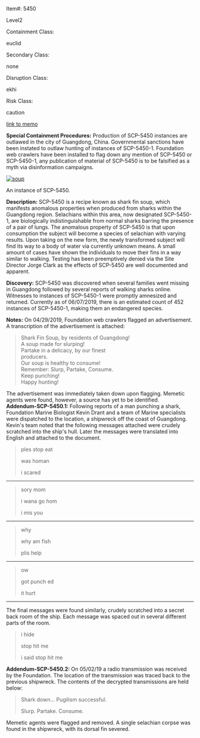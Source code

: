Item#: 5450

Level2

Containment Class:

euclid

Secondary Class:

none

Disruption Class:

ekhi

Risk Class:

caution

[link to memo](http://www.scp-wiki.net/classification-committee-memo)  

  
**Special Containment Procedures:** Production of SCP-5450 instances are outlawed in the city of Guangdong, China. Governmental sanctions have been instated to outlaw hunting of instances of SCP-5450-1. Foundation web crawlers have been installed to flag down any mention of SCP-5450 or SCP-5450-1, any publication of material of SCP-5450 is to be falsified as a myth via disinformation campaigns.

[![soup](http://scp-wiki.wdfiles.com/local--resized-images/scp-5450/soup/medium.jpg)](http://scp-wiki.wdfiles.com/local--files/scp-5450/soup)

An instance of SCP-5450.

  
**Description:** SCP-5450 is a recipe known as shark fin soup, which manifests anomalous properties when produced from sharks within the Guangdong region. Selachians within this area, now designated SCP-5450-1, are biologically indistinguishable from normal sharks barring the presence of a pair of lungs. The anomalous property of SCP-5450 is that upon consumption the subject will become a species of selachian with varying results. Upon taking on the new form, the newly transformed subject will find its way to a body of water via currently unknown means. A small amount of cases have shown the individuals to move their fins in a way similar to walking. Testing has been preemptively denied via the Site Director Jorge Clark as the effects of SCP-5450 are well documented and apparent.  
  
**Discovery:** SCP-5450 was discovered when several families went missing in Guangdong followed by several reports of walking sharks online. Witnesses to instances of SCP-5450-1 were promptly amnesized and returned. Currently as of 06/07/2019, there is an estimated count of 452 instances of SCP-5450-1, making them an endangered species.

**Notes:** On 04/29/2019, Foundation web crawlers flagged an advertisement. A transcription of the advertisement is attached:  

> Shark Fin Soup, by residents of Guangdong!  
> A soup made for slurping!  
> Partake in a delicacy, by our finest  
> producers.  
> Our soup is healthy to consume!  
> Remember: Slurp, Partake, Consume.  
> Keep punching!  
> Happy hunting!

  
The advertisement was immediately taken down upon flagging. Memetic agents were found, however, a source has yet to be identified.  
**Addendum-SCP-5450.1:** Following reports of a man punching a shark, Foundation Marine Biologist Kevin Drant and a team of Marine specialists were dispatched to the location, a shipwreck off the coast of Guangdong. Kevin's team noted that the following messages attached were crudely scratched into the ship's hull. Later the messages were translated into English and attached to the document.

> ples stop eat
> 
> was homan
> 
> i scared

* * *

> sory mom
> 
> i wana go hom
> 
> i mis you

* * *

> why
> 
> why am fish
> 
> plis help

* * *

> ow
> 
> got punch ed
> 
> it hurt  
>   

* * *

The final messages were found similarly, crudely scratched into a secret back room of the ship. Each message was spaced out in several different parts of the room.

> i hide
> 
> stop hit me
> 
> i said stop hit me

**Addendum-SCP-5450.2:** On 05/02/19 a radio transmission was received by the Foundation. The location of the transmission was traced back to the previous shipwreck. The contents of the decrypted transmissions are held below:

> **<Begin Log Transmission SCP-5450.2>**
> 
> Shark down… Pugilism successful.
> 
> Slurp. Partake. Consume.
> 
> **<End Log>**

Memetic agents were flagged and removed. A single selachian corpse was found in the shipwreck, with its dorsal fin severed.